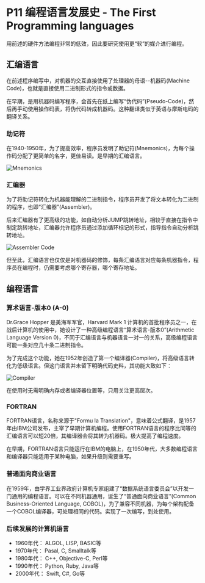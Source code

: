 # P11 编程语言发展史 - The First Programming languages

用前述的硬件方法编程非常的低效，因此要研究使用更“软”的媒介进行编程。

## 汇编语言

在前述程序编写中，对机器的交互直接使用了处理器的母语--机器码(Machine Code)，也就是直接使用二进制形式的指令或数据。

在早期，是用机器码编写程序，会首先在纸上编写“伪代码”(Pseudo-Code)，然后再手动使用操作码表，将伪代码转成机器码。这种翻译类似于英语与摩斯电码的翻译关系。

### 助记符

在1940-1950年，为了提高效率，程序员发明了助记符(Mnemonics)，为每个操作码分配了更简单的名字，更佳易读。是早期的汇编语言。

![Mnemonics](https://cdn.jsdelivr.net/gh/huchangjun-sjtu/picbed/image/20240119180030.png)

### 汇编器

为了将助记符转化为机器能理解的二进制指令，程序员开发了将文本转化为二进制的程序，也即“汇编器”(Assembler)。

后来汇编器有了更高级的功能，如自动分析JUMP跳转地址，相较于直接在指令中制定跳转地址，汇编器允许程序员通过添加循环标记的形式，指导指令自动分析跳转地址。

![Assembler Code](https://cdn.jsdelivr.net/gh/huchangjun-sjtu/picbed/image/20240119180359.png)

但至此，汇编语言也仅仅是对机器码的修饰，每条汇编语言对应每条机器指令，程序员在编程时，仍需要考虑哪个寄存器，哪个寄存地址。

## 编程语言

### 算术语言-版本0 (A-0)

Dr.Grace Hopper 是美海军军官，Harvard Mark 1 计算机的首批程序员之一，在战后计算机的使用中，她设计了一种高级编程语言“算术语言-版本0”(Arithmetic Language Version 0)，不同于汇编语言与机器语言一对一的关系，高级编程语言可能一条对应几十条二进制指令。

为了完成这个功能，她在1952年创造了第一个编译器(Compiler)，将高级语言转化为低级语言。但这门语言并未留下明确代码史料，其功能大致如下：

![Compiler](https://cdn.jsdelivr.net/gh/huchangjun-sjtu/picbed/image/20240119181549.png)

在使用时无需明确内存或者编译器位置等，只用关注更高层次。

### FORTRAN

FORTRAN语言，名称来源于"Formu la Translation"，意味着公式翻译，是1957年由IBM公司发布，主宰了早期计算机编程。使用FORTRAN语言的程序比同等的汇编语言可以短20倍，其编译器会将其转为机器码。极大提高了编程速度。

在早期，FORTRAN语言只能运行在IBM的电脑上，在1950年代，大多数编程语言和编译器只能适用于某种电脑，如果升级则需要重写。

### 普通面向商业语言

在1959年，由学界工业界政府计算机专家组建了“数据系统语言委员会”以开发一门通用的编程语言。可以在不同机器通用，诞生了“普通面向商业语言”(Common Business-Oriented Language, COBOL)，为了兼容不同机器，为每个架构配备一个COBOL编译器，可处理相同的代码。实现了一次编写，到处使用。

### 后续发展的计算机语言

* 1960年代： ALGOL, LISP, BASIC等
* 1970年代： Pasal, C, Smalltalk等
* 1980年代： C++, Objective-C, Perl等
* 1990年代： Python, Ruby, Java等
* 2000年代： Swift, C#, Go等
